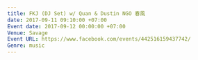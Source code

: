 ```yaml
---
title: FKJ (DJ Set) w/ Quan & Dustin NGO 春風
date: 2017-09-11 09:10:00 +07:00
Event date: 2017-09-12 00:00:00 +07:00
Venue: Savage
Event URL: https://www.facebook.com/events/442516159437742/
Genre: music
---
```


